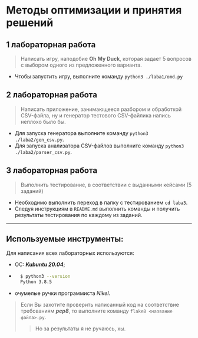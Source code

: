 # Методы оптимизации и принятия решений

## 1 лабораторная работа

> Написать игру, наподобие **Oh My Duck**, которая задает 5 вопросов с выбором одного из предложенного варианта.

- Чтобы запустить игру, выполните команду `python3 ./laba1/omd.py`

## 2 лабораторная работа

> Написать приложение, занимающееся разбором и обработкой CSV-файла, ну и генератор тестового CSV-файлика напись неплохо было бы.

- Для запуска генератора выполните команду `python3 ./laba2/gen_csv.py`.
- Для запуска анализатора CSV-файлов выполните команду `python3 ./laba2/parser_csv.py`.


## 3 лабораторная работа

> Выполнить тестирование, в соответствии с выданными кейсами (5 заданий)

- Необходимо выполнить переход в папку с тестированием `cd laba3`.
- Следуя инструкциям в `README.md` выполнить команды и получить результаты тестирования по каждому из заданий.


-----------

## Используемые инструменты:
Для написания всех лабораторных используются:
- ОС: ***Kubuntu 20.04***;
- ```bash
	$ python3 --version
	Python 3.8.5
  ```
- очумелые ручки программиста _Nikel_.

> Если Вы захотите проверить написанный код на соответствие требованиям ***pep8***, то выполните команду `flake8 <название файла>.py`. 
> > Но за результаты я не ручаюсь, хы.

